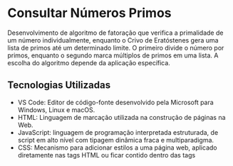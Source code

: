 # Consultar Números Primos

Desenvolvimento de algoritmo de fatoração que verifica a primalidade de um número individualmente, enquanto o Crivo de Eratóstenes gera uma lista de primos até um determinado limite. 
O primeiro divide o número por primos, enquanto o segundo marca múltiplos de primos em uma lista. A escolha do algoritmo depende da aplicação específica.

## Tecnologias Utilizadas

- VS Code: Editor de código-fonte desenvolvido pela Microsoft para Windows, Linux e macOS.
- HTML: Linguagem de marcação utilizada na construção de páginas na Web.
- JavaScript: linguagem de programação interpretada estruturada, de script em alto nível com tipagem dinâmica fraca e multiparadigma.
- CSS: Mecanismo para adicionar estilos a uma página web, aplicado diretamente nas tags HTML ou ficar contido dentro das tags <style>.

## Como Usar

1. Acesse https://6uilhermeteixeira.github.io/ConsultarNumerosPrimos/

2. Interagir com a pagina WEB.
